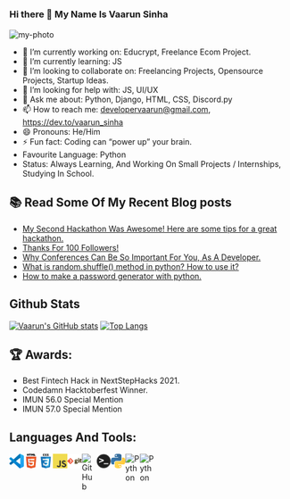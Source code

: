 ### Hi there 👋 My Name Is Vaarun Sinha


<img src="https://res.cloudinary.com/practicaldev/image/fetch/s--0ZL_qZoo--/c_fill,f_auto,fl_progressive,h_320,q_auto,w_320/https://dev-to-uploads.s3.amazonaws.com/uploads/user/profile_image/741990/2799ce26-6463-4eef-8278-0c1203a13cfa.jpg" align="center" alt="my-photo"/>


- 🔭 I’m currently working on:  Educrypt, Freelance Ecom Project.
- 🌱 I’m currently learning: JS
- 👯 I’m looking to collaborate on: Freelancing Projects, Opensource Projects, Startup Ideas.
- 🤔 I’m looking for help with: JS, UI/UX
- 💬 Ask me about: Python, Django, HTML, CSS, Discord.py
- 📫 How to reach me: developervaarun@gmail.com, https://dev.to/vaarun_sinha
- 😄 Pronouns: He/Him
- ⚡ Fun fact: Coding can “power up” your brain.
- Favourite Language: Python
- Status:  Always Learning, And Working On Small Projects / Internships, Studying In School.

## 📚 Read Some Of My Recent Blog posts
<!-- BLOG-POST-LIST:START -->
- [My Second Hackathon Was Awesome! Here are some tips for a great hackathon.](https://dev.to/vaarun_sinha/my-second-hackathon-was-awesome-here-are-some-tips-for-a-great-hackathon-320m)
- [Thanks For 100 Followers!](https://dev.to/vaarun_sinha/thanks-for-100-followers-24e8)
- [Why Conferences Can Be So Important For You, As A Developer.](https://dev.to/vaarun_sinha/why-conferences-can-be-so-important-for-you-as-a-developer-18h8)
- [What is random.shuffle&lpar;&rpar; method in python? How to use it?](https://dev.to/vaarun_sinha/what-is-randomshuffle-method-in-python-how-to-use-it-57o5)
- [How to make a password generator with python.](https://dev.to/vaarun_sinha/how-to-make-a-password-generator-with-python-2b1a)
<!-- BLOG-POST-LIST:END -->

## Github Stats
[![Vaarun's GitHub stats](https://github-readme-stats.vercel.app/api?username=dev2212)](https://github.com/anuraghazra/github-readme-stats)
[![Top Langs](https://github-readme-stats.vercel.app/api/top-langs/?username=dev2212)](https://github.com/anuraghazra/github-readme-stats)



## 🏆 Awards:
- Best Fintech Hack in NextStepHacks 2021.
- Codedamn Hacktoberfest Winner.
- IMUN 56.0 Special Mention
- IMUN 57.0 Special Mention

## Languages And Tools:

<img align="left" alt="Visual Studio Code" width="26px" src="https://raw.githubusercontent.com/github/explore/80688e429a7d4ef2fca1e82350fe8e3517d3494d/topics/visual-studio-code/visual-studio-code.png" />
<img align="left" alt="HTML5" width="26px" src="https://raw.githubusercontent.com/github/explore/80688e429a7d4ef2fca1e82350fe8e3517d3494d/topics/html/html.png" />
<img align="left" alt="CSS3" width="26px" src="https://raw.githubusercontent.com/github/explore/80688e429a7d4ef2fca1e82350fe8e3517d3494d/topics/css/css.png" />
<img align="left" alt="JavaScript" width="26px" src="https://raw.githubusercontent.com/github/explore/80688e429a7d4ef2fca1e82350fe8e3517d3494d/topics/javascript/javascript.png" />
<img align="left" alt="Git" width="26px" src="https://raw.githubusercontent.com/github/explore/80688e429a7d4ef2fca1e82350fe8e3517d3494d/topics/git/git.png" />
<img align="left" alt="GitHub" width="26px" src="https://github.githubassets.com/images/modules/logos_page/GitHub-Mark.png" />
<img align="left" alt="Terminal" width="26px" src="https://raw.githubusercontent.com/github/explore/80688e429a7d4ef2fca1e82350fe8e3517d3494d/topics/terminal/terminal.png" />
<img align="left" alt="Python" width="26px" src="https://raw.githubusercontent.com/docker-library/docs/01c12653951b2fe592c1f93a13b4e289ada0e3a1/python/logo.png"/>
<img align="left" alt="Python" width="26px" src="https://sdtimes.com/wp-content/uploads/2018/01/bootstrap-stack.png"/>
<img align="left" alt="Python" width="26px" src="https://i.imgur.com/8ciREEh.jpg"/>


